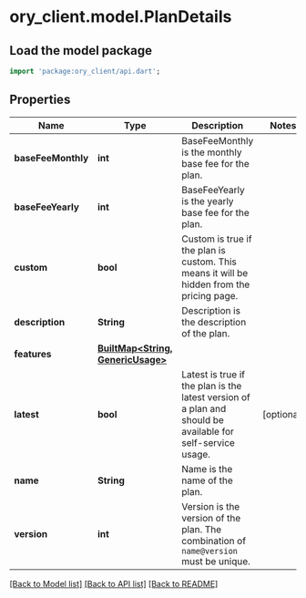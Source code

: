 # ory_client.model.PlanDetails

## Load the model package
```dart
import 'package:ory_client/api.dart';
```

## Properties
Name | Type | Description | Notes
------------ | ------------- | ------------- | -------------
**baseFeeMonthly** | **int** | BaseFeeMonthly is the monthly base fee for the plan. | 
**baseFeeYearly** | **int** | BaseFeeYearly is the yearly base fee for the plan. | 
**custom** | **bool** | Custom is true if the plan is custom. This means it will be hidden from the pricing page. | 
**description** | **String** | Description is the description of the plan. | 
**features** | [**BuiltMap&lt;String, GenericUsage&gt;**](GenericUsage.md) |  | 
**latest** | **bool** | Latest is true if the plan is the latest version of a plan and should be available for self-service usage. | [optional] 
**name** | **String** | Name is the name of the plan. | 
**version** | **int** | Version is the version of the plan. The combination of `name@version` must be unique. | 

[[Back to Model list]](../README.md#documentation-for-models) [[Back to API list]](../README.md#documentation-for-api-endpoints) [[Back to README]](../README.md)


